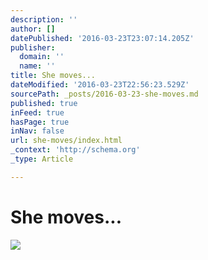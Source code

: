 ```yaml
---
description: ''
author: []
datePublished: '2016-03-23T23:07:14.205Z'
publisher:
  domain: ''
  name: ''
title: She moves...
dateModified: '2016-03-23T22:56:23.529Z'
sourcePath: _posts/2016-03-23-she-moves.md
published: true
inFeed: true
hasPage: true
inNav: false
url: she-moves/index.html
_context: 'http://schema.org'
_type: Article

---
```

# She moves...
![](https://the-grid-user-content.s3-us-west-2.amazonaws.com/35272272-2cb7-4c81-9e18-d191b4ca8ce3.png)